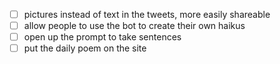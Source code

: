 
- [ ] pictures instead of text in the tweets, more easily shareable
- [ ] allow people to use the bot to create their own haikus
- [ ] open up the prompt to take sentences
- [ ] put the daily poem on the site

